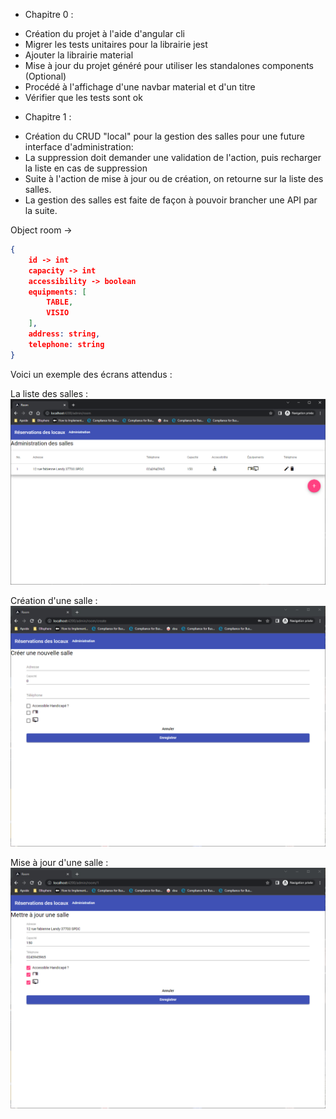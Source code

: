 * Chapitre 0 :

- Création du projet à l'aide d'angular cli
- Migrer les tests unitaires pour la librairie jest
- Ajouter la librairie material
- Mise à jour du projet généré pour utiliser les standalones components (Optional)
- Procédé à l'affichage d'une navbar material et d'un titre
- Vérifier que les tests sont ok

* Chapitre 1 :

- Création du CRUD "local" pour la gestion des salles pour une future interface d'administration:
- La suppression doit demander une validation de l'action, puis recharger la liste en cas de suppression
- Suite à l'action de mise à jour ou de création, on retourne sur la liste des salles.
- La gestion des salles est faite de façon à pouvoir brancher une API par la suite.

Object room ->
```json
{
    id -> int
    capacity -> int
    accessibility -> boolean
    equipments: [
        TABLE,
        VISIO
    ],
    address: string,
    telephone: string
}
```

Voici un exemple des écrans attendus :

La liste des salles :
![Liste des salles](tp-sample-interface/admin-list.png)

Création d'une salle :
![Création d'une salle](tp-sample-interface/create-room.png)

Mise à jour d'une salle :
![Détails d'une salle](tp-sample-interface/room-detail.png)